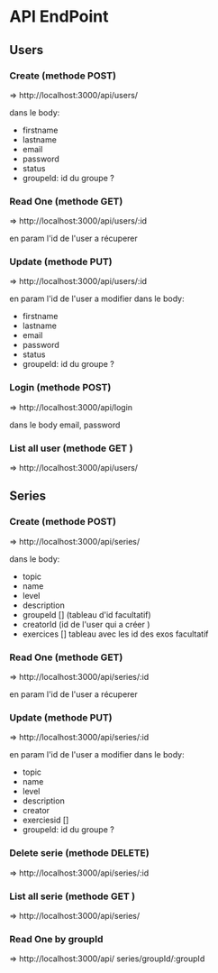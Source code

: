 
# API EndPoint

## Users 

### Create (methode POST)
=> http://localhost:3000/api/users/

dans le body:

  * firstname
  * lastname 
  * email 
  * password
  * status
  * groupeId: id du groupe ?

### Read One (methode GET)
=> http://localhost:3000/api/users/:id

en param l'id de l'user a récuperer 

### Update (methode PUT)
=> http://localhost:3000/api/users/:id

en param l'id de l'user a modifier 
dans le body:
  * firstname
  * lastname 
  * email 
  * password
  * status
  * groupeId: id du groupe ?
  
### Login (methode POST)
=> http://localhost:3000/api/login

dans le body email, password 


### List all user (methode GET )
=> http://localhost:3000/api/users/


## Series


### Create (methode POST)
=> http://localhost:3000/api/series/

dans le body:

  * topic
  * name 
  * level 
  * description
  * groupeId [] (tableau d'id facultatif)
  * creatorId (id de l'user qui a créer )
  * exercices [] tableau avec les id des exos facultatif 

### Read One (methode GET)
=> http://localhost:3000/api/series/:id

en param l'id de l'user a récuperer 

### Update (methode PUT)
=> http://localhost:3000/api/series/:id

en param l'id de l'user a modifier 
dans le body:
  * topic 
  * name  
  * level 
  * description
  * creator
  * exerciesid []
  * groupeId: id du groupe ?
  
### Delete serie (methode DELETE)
=> http://localhost:3000/api/series/:id


### List all serie (methode GET )
=> http://localhost:3000/api/series/


### Read One by groupId 
=> http://localhost:3000/api/ series/groupId/:groupId

